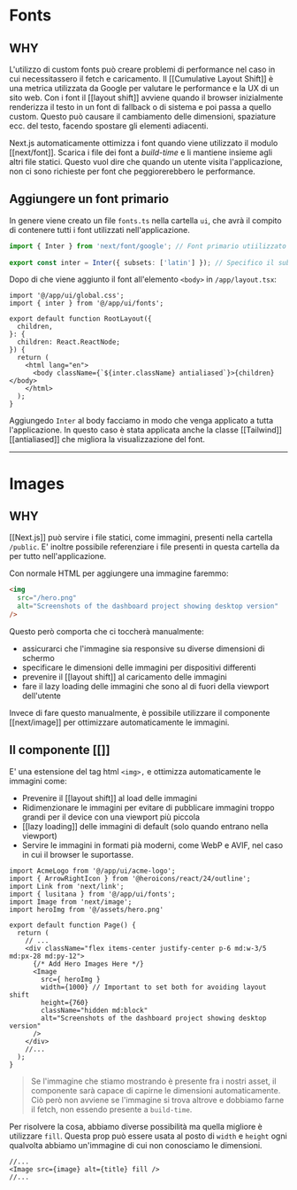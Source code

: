 # Fonts
## WHY

L'utilizzo di custom fonts può creare problemi di performance nel caso in cui necessitassero il fetch e caricamento.
Il [[Cumulative Layout Shift]] è una metrica utilizzata da Google per valutare le performance e la UX di un sito web. Con i font il [[layout shift]] avviene quando il browser inizialmente renderizza il testo in un font di fallback o di sistema e poi passa a quello custom.
Questo può causare il cambiamento delle dimensioni, spaziature ecc. del testo, facendo spostare gli elementi adiacenti.

Next.js automaticamente ottimizza i font quando viene utilizzato il modulo [[next/font]]. Scarica i file dei font a *build-time* e li mantiene insieme agli altri file statici. Questo vuol dire che quando un utente visita l'applicazione, non ci sono richieste per font che peggiorerebbero le performance.

## Aggiungere un font primario

In genere viene creato un file `fonts.ts` nella cartella `ui`, che avrà il compito di contenere tutti i font utilizzati nell'applicazione.

```ts
import { Inter } from 'next/font/google'; // Font primario utiilizzato
 
export const inter = Inter({ subsets: ['latin'] }); // Specifico il subset
```

Dopo di che viene aggiunto il font all'elemento `<body>` in `/app/layout.tsx`:

```tsx
import '@/app/ui/global.css';
import { inter } from '@/app/ui/fonts';
 
export default function RootLayout({
  children,
}: {
  children: React.ReactNode;
}) {
  return (
    <html lang="en">
      <body className={`${inter.className} antialiased`}>{children}</body>
    </html>
  );
}
```

Aggiungedo `Inter` al body facciamo in modo che venga applicato a tutta l'applicazione. In questo caso è stata applicata anche la classe [[Tailwind]] [[antialiased]] che migliora la visualizzazione del font.

---

# Images
## WHY

[[Next.js]] può servire i file statici, come immagini, presenti nella cartella `/public`. E' inoltre possibile referenziare i file presenti in questa cartella da per tutto nell'applicazione.

Con normale HTML per aggiungere una immagine faremmo:

```html
<img
  src="/hero.png"
  alt="Screenshots of the dashboard project showing desktop version"
/>
```

Questo però comporta che ci toccherà manualmente:

- assicurarci che l'immagine sia responsive su diverse dimensioni di schermo
- specificare le dimensioni delle immagini per dispositivi differenti
- prevenire il [[layout shift]] al caricamento delle immagini
- fare il lazy loading delle immagini che sono al di fuori della viewport dell'utente

Invece di fare questo manualmente, è possibile utilizzare il componente [[next/image]] per ottimizzare automaticamente le immagini.

## Il componente [[<Image>]]

E' una estensione del tag html `<img>,` e ottimizza automaticamente le immagini come:

- Prevenire il [[layout shift]] al load delle immagini
- Ridimenzionare le immagini per evitare di pubblicare immagini troppo grandi per il device con una viewport più piccola
- [[lazy loading]] delle immagini di default (solo quando entrano nella viewport)
- Servire le immagini in formati pià moderni, come WebP e AVIF, nel caso in cui il browser le suportasse.

```tsx
import AcmeLogo from '@/app/ui/acme-logo';
import { ArrowRightIcon } from '@heroicons/react/24/outline';
import Link from 'next/link';
import { lusitana } from '@/app/ui/fonts';
import Image from 'next/image';
import heroImg from '@/assets/hero.png'
 
export default function Page() {
  return (
    // ...
    <div className="flex items-center justify-center p-6 md:w-3/5 md:px-28 md:py-12">
      {/* Add Hero Images Here */}
      <Image
        src={ heroImg }
        width={1000} // Important to set both for avoiding layout shift
        height={760}
        className="hidden md:block"
        alt="Screenshots of the dashboard project showing desktop version"
      />
    </div>
    //...
  );
}
```

>Se l'immagine che stiamo mostrando è presente fra i nostri asset, il componente sarà capace di capirne le dimensioni automaticamente. Ciò però non avviene se l'immagine si trova altrove e dobbiamo farne il fetch, non essendo presente a `build-time`.

Per risolvere la cosa, abbiamo diverse possibilità ma quella migliore è utilizzare `fill`.
Questa prop può essere usata al posto di `width` e `height` ogni qualvolta abbiamo un'immagine di cui non conosciamo le dimensioni.

```tsx
//...
<Image src={image} alt={title} fill />
//...
```

